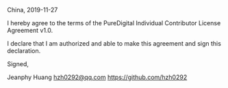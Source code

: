 China, 2019-11-27

I hereby agree to the terms of the PureDigital Individual Contributor License
Agreement v1.0.

I declare that I am authorized and able to make this agreement and sign this
declaration.

Signed,

Jeanphy Huang hzh0292@qq.com https://github.com/hzh0292
